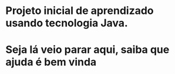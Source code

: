 # Projeto inicial de aprendizado usando tecnologia Java.
# Seja lá veio parar aqui, saiba que ajuda é bem vinda

